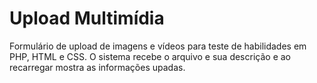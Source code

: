 # Upload Multimídia

Formulário de upload de imagens e vídeos para teste de habilidades em PHP, HTML e CSS.
O sistema recebe o arquivo e sua descrição e ao recarregar mostra as informações upadas.
